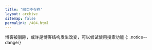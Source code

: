 ```yaml
---
title: "网页不存在"
layout: archive
sitemap: false
permalink: /404.html
---
```


博客被删除，或许是博客结构发生改变，可以尝试使用搜索功能 {: .notice--danger}
